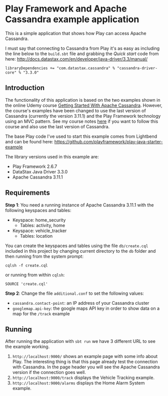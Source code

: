 # Play Framework and Apache Cassandra example application

This is a simple application that shows how Play can access Apache Cassandra. 

I must say that connecting to Cassandra from Play it's as easy as including the line below to the `build.sbt` file and grabbing the *Quick start* code from here: http://docs.datastax.com/en/developer/java-driver/3.3/manual/

```
libraryDependencies += "com.datastax.cassandra" % "cassandra-driver-core" % "3.3.0"
```

## Introduction

The functionality of this application is based on the two examples shown in the online Udemy course [Getting Started With Apache Cassandra](https://www.udemy.com/apache-cassandra/). However, the course's examples have been changed to use the last version of Cassandra (currently the version 3.11.1) and the Play Framework technology using an MVC pattern. See my course notes [here](COURSE_NOTES.md) if you want to follow this course and also use the last version of Cassandra. 

The base Play code I've used to start this example comes from Lightbend and can be found here: https://github.com/playframework/play-java-starter-example

The library versions used in this example are:
- Play Framework 2.6.7
- DataStax Java Driver 3.3.0 
- Apache Cassandra 3.11.1

## Requirements

**Step 1**: You need a running instance of Apache Cassandra 3.11.1 with the following keyspaces and tables:
- Keyspace: home_security
  - Tables: activity, home
- Keyspace: vehicle_tracker
  - Tables: location
   
You can create the keyspaces and tables using the file `db/create.cql` included in this project by changing current directory to the `db` folder and then running from the system prompt:

```
cqlsh -f create.cql
```
or running from within `cqlsh`:
```
SOURCE 'create.cql'
```

**Step 2**: Change the file `additional.conf` to set the following values:
   - `cassandra.contact-point`: an IP address of your Cassandra cluster
   - `googlemap.api-key`: the google maps API key in order to show data on a map for the `/track` example

## Running

After running the application with `sbt run` we have 3 different URL to see the example working.
1) `http://localhost:9000/` shows an example page with some info about Play. The interesting thing is that this page already test the connection with Cassandra. In the page header you will see the Apache Cassandra version if the connection goes well.
2) `http://localhost:9000/track` displays the Vehicle Tracking example.
3) `http://localhost:9000/alarms` displays the Home Alarm System example.

